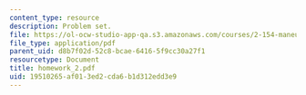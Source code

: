 ```yaml
---
content_type: resource
description: Problem set.
file: https://ol-ocw-studio-app-qa.s3.amazonaws.com/courses/2-154-maneuvering-and-control-of-surface-and-underwater-vehicles-13-49-fall-2004/19510265af013ed2cda6b1d312edd3e9_homework_2.pdf
file_type: application/pdf
parent_uid: d8b7f02d-52c8-bcae-6416-5f9cc30a27f1
resourcetype: Document
title: homework_2.pdf
uid: 19510265-af01-3ed2-cda6-b1d312edd3e9
---
```


